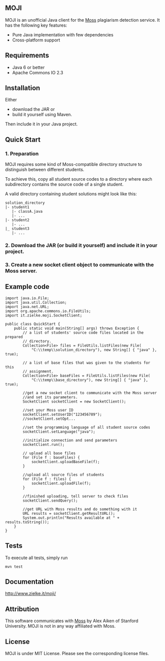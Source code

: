## MOJI

MOJI is an unofficial Java client for the
 <a href="http://theory.stanford.edu/~aiken/moss/">Moss</a> plagiarism detection
  service.
It has the following key features:

- Pure Java implementation with few dependencies
- Cross-platform support

## Requirements

- Java 6 or better
- Apache Commons IO 2.3

## Installation

Either

- download the JAR or
- build it yourself using Maven.

Then include it in your Java project.

## Quick Start

### 1. Preparation

MOJI requires some kind of Moss-compatible directory structure to distinguish
between different students.

To achieve this, copy all student source codes to a directory where each
subdirectory contains the source code of a single student.

A valid directory containing student solutions might look like this:


	solution_directory
	|- student1
	   |- classA.java
	   |- ...
	|- student2
	   |- ...
	|_ student3
	   |- ...

### 2. Download the JAR (or build it yourself) and include it in your project.

### 3. Create a new socket client object to communicate with the Moss server.

## Example code

	import java.io.File;
	import java.util.Collection;
	import java.net.URL;
	import org.apache.commons.io.FileUtils;
	import it.zielke.moji.SocketClient;
	
	public class QuickStart {
		public static void main(String[] args) throws Exception {
			// a list of students' source code files located in the prepared
			// directory.
			Collection<File> files = FileUtils.listFiles(new File(
				"C:\\temp\\solution_directory"), new String[] { "java" }, true);

			// a list of base files that was given to the students for this
			// assignment.
			Collection<File> baseFiles = FileUtils.listFiles(new File(
				"C:\\temp\\base_directory"), new String[] { "java" }, true);
			
			//get a new socket client to communicate with the Moss server
			//and set its parameters.
			SocketClient socketClient = new SocketClient();
			
			//set your Moss user ID
			socketClient.setUserID("123456789");
			//socketClient.setOpt...
			
			//set the programming language of all student source codes
			socketClient.setLanguage("java");
			
			//initialize connection and send parameters
			socketClient.run();
			
			// upload all base files
			for (File f : baseFiles) {
				socketClient.uploadBaseFile(f);
			}
			
			//upload all source files of students
			for (File f : files) {
				socketClient.uploadFile(f);
			}
			
			//finished uploading, tell server to check files
			socketClient.sendQuery();
			
			//get URL with Moss results and do something with it
			URL results = socketClient.getResultURL();
			System.out.println("Results available at " + results.toString());
		}
	}

## Tests

To execute all tests, simply run

	mvn test

## Documentation

<a href="http://www.zielke.it/moji/">http://www.zielke.it/moji/</a>

## Attribution

This software communicates with
 <a href="http://theory.stanford.edu/~aiken/moss/">Moss</a> by Alex Aiken of
  Stanford University.
MOJI is not in any way affiliated with Moss.

## License

MOJI is under MIT License. Please see the corresponding license files.